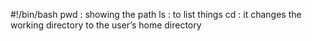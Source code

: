 #!/bin/bash
pwd : showing the path
ls  : to list things
cd : it changes the working directory to the user’s home directory
